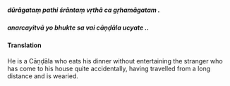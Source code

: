 ##### dūrāgataṃ pathi śrāntaṃ vṛthā ca gṛhamāgatam .
##### anarcayitvā yo bhukte sa vai cāṇḍāla ucyate ..

#### Translation

He is a Cāṇḍāla who eats his dinner without entertaining the stranger who has come to his house quite accidentally, having travelled from a long distance and is wearied.